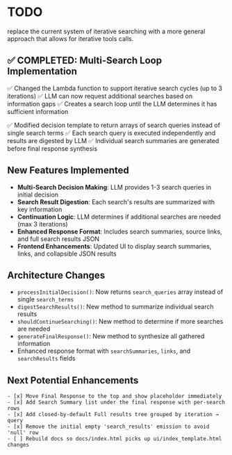 # TODO

replace the current system of iterative searching with a more general approach that allows for iterative tools calls. 
	


## ✅ COMPLETED: Multi-Search Loop Implementation

✅ Changed the Lambda function to support iterative search cycles (up to 3 iterations)
✅ LLM can now request additional searches based on information gaps
✅ Creates a search loop until the LLM determines it has sufficient information

✅ Modified decision template to return arrays of search queries instead of single search terms
✅ Each search query is executed independently and results are digested by LLM
✅ Individual search summaries are generated before final response synthesis

## New Features Implemented

- **Multi-Search Decision Making**: LLM provides 1-3 search queries in initial decision
- **Search Result Digestion**: Each search's results are summarized with key information
- **Continuation Logic**: LLM determines if additional searches are needed (max 3 iterations)
- **Enhanced Response Format**: Includes search summaries, source links, and full search results JSON
- **Frontend Enhancements**: Updated UI to display search summaries, links, and collapsible JSON results

## Architecture Changes

- `processInitialDecision()`: Now returns `search_queries` array instead of single `search_terms`
- `digestSearchResults()`: New method to summarize individual search results
- `shouldContinueSearching()`: New method to determine if more searches are needed
- `generateFinalResponse()`: New method to synthesize all gathered information
- Enhanced response format with `searchSummaries`, `links`, and `searchResults` fields

## Next Potential Enhancements

	- [x] Move Final Response to the top and show placeholder immediately
	- [x] Add Search Summary list under the final response with per-search rows
	- [x] Add closed-by-default Full results tree grouped by iteration → query
	- [x] Remove the initial empty 'search_results' emission to avoid 'null' row
	- [ ] Rebuild docs so docs/index.html picks up ui/index_template.html changes


